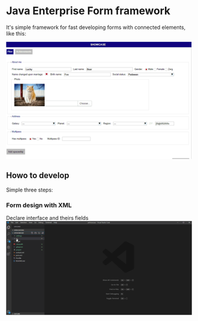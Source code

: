 # Java Enterprise Form framework

It's simple framework for fast developing forms with connected elements, like this:

![](connected-elements.gif)

## Howo to develop
Simple three steps:

### Form design with XML 
Declare interface and theirs fields 
![](xml-form-creation.gif)

